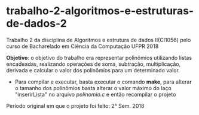 # trabalho-2-algoritmos-e-estruturas-de-dados-2
Trabalho 2 da disciplina de Algoritmos e estrutura de dados II(CI1056) pelo curso de Bacharelado em Ciência da Computação UFPR 2018 

**Objetivo**: o objetivo do trabalho era representar polinômios utilizando listas encadeadas, realizando operações de soma, subtração, multiplicação, derivada e calcular o valor dos polinômios para um determinado valor.

- Para compilar e executar, basta executar o comando **make**, para alterar o tamanho dos polinômios basta alterar o valor máximo do laço "inserirLista" no arquivo *polinomio.c* e então recompilar o projeto

Período original em que o projeto foi feito: 2° Sem. 2018
